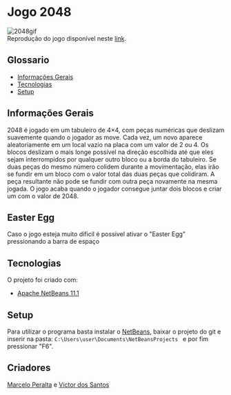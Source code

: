 # Jogo 2048
![2048gif](https://user-images.githubusercontent.com/53903774/66094013-c53d5000-e568-11e9-8ae5-01c613244a4b.gif)  
Reprodução do jogo disponível neste [link](https://rachacuca.com.br/raciocinio/2048/).
## Glossario
* [Informações Gerais](#informações-gerais)
* [Tecnologias](#tecnologias)
* [Setup](#setup)

## Informações Gerais
2048 é jogado em um tabuleiro de 4×4, com peças numéricas que deslizam suavemente quando o jogador as move. Cada vez, um novo aparece aleatoriamente em um local vazio na placa com um valor de 2 ou 4. Os blocos deslizam o mais longe possível na direção escolhida até que eles sejam interrompidos por qualquer outro bloco ou a borda do tabuleiro. Se duas peças do mesmo número colidem durante a movimentação, elas irão se fundir em um bloco com o valor total das duas peças que colidiram. A peça resultante não pode se fundir com outra peça novamente na mesma jogada. O jogo acaba quando o jogador consegue juntar dois blocos e criar um com o valor de 2048.

## Easter Egg
Caso o jogo esteja muito dificil é possivel ativar o "Easter Egg" pressionando a barra de espaço
	
## Tecnologias
O projeto foi criado com:
* [Apache NetBeans 11.1](https://netbeans.org/)
	
## Setup
Para utilizar o programa basta instalar o [NetBeans](https://netbeans.org/), baixar o projeto do git e inserir na pasta: ```C:\Users\user\Documents\NetBeansProjects ``` e por fim pressionar "F6".

## Criadores
[Marcelo Peralta](https://github.com/MaPDores) e [Victor dos Santos](https://github.com/AnyVictor)
